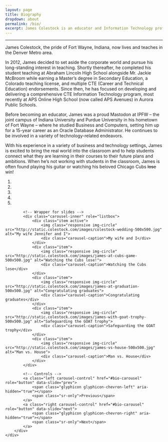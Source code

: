 ```yaml
---
layout: page
title: Biography
dropdown: about
permalink: /bio/
excerpt: James Colestock is an educator and Information Technology professional from Fort Wayne, IN now living in Wheat Ridge, CO
---
```

<hr>
<div class="row">
    <div class="col-md-8">
        <p>James Colestock, the pride of Fort Wayne, Indiana, now lives and teaches in the Denver Metro area.</p>
        <p>In 2012, James decided to set aside the corporate world and pursue his long-standing interest in teaching. Shortly thereafter, he completed his student teaching at Abraham Lincoln High School alongside Mr. Jackie McBroom while earning a Master’s degree in Secondary Education, a Colorado teaching license, and multiple CTE (Career and Technical
            Education) endorsements. Since then, he has focused on developing and delivering a comprehensive CTE Information Technology program, most recently at APS Online High School (now called APS Avenues) in Aurora Public Schools.</p>
        <p>Before becoming an educator, James was a proud Mastodon at IPFW – the joint campus of Indiana University and Purdue University in his hometown of Fort Wayne – where he studied Business and Computers, setting him up for a 15-year career as an Oracle
            Database Administrator. He continues to be involved in a variety of technology-related endeavors.</p>
        <p>With his experience in a variety of business and technology settings, James is excited to bring the real world into the classroom and to help students connect what they are learning in their courses to their future plans and ambitions. When he’s
            not working with students in the classroom, James is often found playing his guitar or watching his beloved Chicago Cubs <strike>lose</strike> win!</p>
    </div>
    <div class="col-md-4 xs-mt-20 sm-mt-30 lg-mt-40">
        <div id="bio-carousel" class="carousel slide" data-ride="carousel">
            <!-- Indicators -->
            <ol class="carousel-indicators">
                <li data-target="#bio-carousel" data-slide-to="0" class="active"></li>
                <li data-target="#bio-carousel" data-slide-to="1"></li>
                <li data-target="#bio-carousel" data-slide-to="2"></li>
                <li data-target="#bio-carousel" data-slide-to="3"></li>
                <li data-target="#bio-carousel" data-slide-to="4"></li>
            </ol>

            <!-- Wrapper for slides -->
            <div class="carousel-inner" role="listbox">
                <div class="item active">
                    <img class="responsive img-circle" src="http://static.colestock.com/images/colestock-wedding-500x500.jpg" alt="My wife Jennifer and I">
                    <div class="carousel-caption">My wife and I</div>
                </div>
                <div class="item">
                    <img class="responsive img-circle" src="http://static.colestock.com/images/james-at-cubs-game-500x500.jpg" alt="Watching the Cubs lose!">
                    <div class="carousel-caption">Watching the Cubs lose</div>
                </div>
                <div class="item">
                    <img class="responsive img-circle" src="http://static.colestock.com/images/james-at-graduation-500x500.jpg" alt="Congratulating graduates">
                    <div class="carousel-caption">Congratulating graduates</div>
                </div>
                <div class="item">
                    <img class="responsive img-circle" src="http://static.colestock.com/images/james-with-goat-trophy-500x500.jpg" alt="Safeguarding the GOAT trophy">
                    <div class="carousel-caption">Safeguarding the GOAT trophy</div>
                </div>
                <div class="item">
                    <img class="responsive img-circle" src="http://static.colestock.com/images/james-vs-house-500x500.jpg" alt="Man vs. House">
                    <div class="carousel-caption">Man vs. House</div>
                </div>
            </div>

            <!-- Controls -->
            <a class="left carousel-control" href="#bio-carousel" role="button" data-slide="prev">
                <span class="glyphicon glyphicon-chevron-left" aria-hidden="true"></span>
                <span class="sr-only">Previous</span>
            </a>
            <a class="right carousel-control" href="#bio-carousel" role="button" data-slide="next">
                <span class="glyphicon glyphicon-chevron-right" aria-hidden="true"></span>
                <span class="sr-only">Next</span>
            </a>
        </div>
    </div>
</div>
